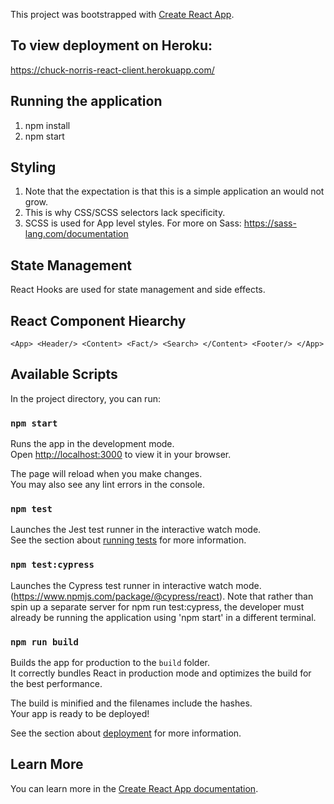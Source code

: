 This project was bootstrapped with [Create React App](https://github.com/facebook/create-react-app).

## To view deployment on Heroku: 

https://chuck-norris-react-client.herokuapp.com/

## Running the application

1. npm install
2. npm start

## Styling

1. Note that the expectation is that this is a simple application an would not grow.
2. This is why CSS/SCSS selectors lack specificity. 
3. SCSS is used for App level styles. For more on Sass: https://sass-lang.com/documentation

## State Management

React Hooks are used for state management and side effects.

## React Component Hiearchy

`<App> <Header/> <Content> <Fact/> <Search> </Content> <Footer/> </App>`

## Available Scripts

In the project directory, you can run:

### `npm start`

Runs the app in the development mode.\
Open [http://localhost:3000](http://localhost:3000) to view it in your browser.

The page will reload when you make changes.\
You may also see any lint errors in the console.

### `npm test`

Launches the Jest test runner in the interactive watch mode.\
See the section about [running tests](https://facebook.github.io/create-react-app/docs/running-tests) for more information.

### `npm test:cypress`

Launches the Cypress test runner in interactive watch mode. (https://www.npmjs.com/package/@cypress/react).
Note that rather than spin up a separate server for npm run test:cypress, the developer must already be running the application using 'npm start' in a different terminal.


### `npm run build`

Builds the app for production to the `build` folder.\
It correctly bundles React in production mode and optimizes the build for the best performance.

The build is minified and the filenames include the hashes.\
Your app is ready to be deployed!

See the section about [deployment](https://facebook.github.io/create-react-app/docs/deployment) for more information.


## Learn More

You can learn more in the [Create React App documentation](https://facebook.github.io/create-react-app/docs/getting-started).


